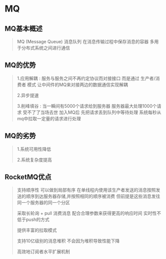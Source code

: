 # MQ

## MQ基本概述

> MQ (Message Queue)  消息队列  在消息传输过程中保存消息的容器   多用于分布式系统之间进行通信



## MQ的优势

> 1.应用解耦 : 服务与服务之间不再约定协议而对接接口  而是通过 生产者/消费者 模式 让中间件的MQ来对接两边的数据通信实现解耦
>
> 2.异步提速 
>
> 3.削峰填谷 :  当一瞬间有5000个请求给到服务器  服务器最大处理1000个请求  受不了了当场去世   加入MQ后  先把请求丢到队列中等待处理  系统每秒从mq中拉取一定量的请求进行处理

## MQ的劣势

> 1.系统可用性降低
>
> 2.系统复杂度提高

## RocketMQ优点

> 支持顺序性  可以做到局部有序  在单线程内使用该生产者发送的消息按照发送的顺序到达服务器存储,并按照相同的顺序被消费 但前提是这些消息发往同一个服务器的同一个分区
>
> 采取长轮询 + pull 消费消息  配合合理参数来获得更高的响应时间  实时性不低于push的方式
>
> 提供丰富的拉取模式
>
> 支持10亿级别的消息堆积  不会因为堆积导致性能下降
>
> 高效地订阅者水平扩展机制

